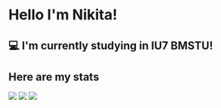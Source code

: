 # Hello I'm Nikita!
## :computer: I'm currently studying in IU7 BMSTU!

## Here are my stats
![](http://github-profile-summary-cards.vercel.app/api/cards/profile-details?username=Nikdevelop&theme=apprentice)
![](https://github-readme-stats.vercel.app/api/top-langs/?username=Nikdevelop&theme=apprentice&layout=compact)
![](http://github-profile-summary-cards.vercel.app/api/cards/stats?username=Nikdevelop&theme=apprentice)

